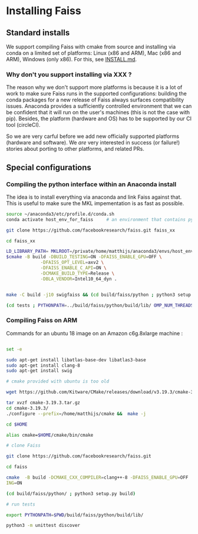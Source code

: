 <!--
 * @Author: superestos superestos@gmail.com
 * @Date: 2025-07-04 08:48:09
 * @LastEditors: superestos superestos@gmail.com
 * @LastEditTime: 2025-07-05 16:28:37
 * @FilePath: /dry/faiss.wiki.cn/src/Installing-Faiss.md
 * @Description: 这是默认设置,请设置`customMade`, 打开koroFileHeader查看配置 进行设置: https://github.com/OBKoro1/koro1FileHeader/wiki/%E9%85%8D%E7%BD%AE
-->
# Installing Faiss

## Standard installs

We support compiling Faiss with cmake from source and installing via conda on a limited set of platforms: Linux (x86 and ARM), Mac (x86 and ARM), Windows (only x86). 
For this, see [INSTALL.md](https://github.com/facebookresearch/faiss/blob/main/INSTALL.md). 

### Why don't you support installing via XXX ? 

The reason why we don't support more platforms is because it is a lot of work to make sure Faiss runs 
in the supported configurations: building the conda packages for a new release of Faiss always surfaces 
compatibility issues. Anaconda provides a sufficiently controlled environment that we can be confident that it will run on 
the user's machines (this is not the case with pip). 
Besides, the platform (hardware and OS) has to be supported by our CI tool (circleCI).

So we are very carful before we add new officially supported platforms (hardware and software). 
We *are* very interested in success (or failure!) stories about porting to other platforms, and related PRs.

## Special configurations

### Compiling the python interface within an Anaconda install

The idea is to install everything via anaconda and link Faiss against that. 
This is useful to make sure the MKL impementation is as fast as possible. 

```bash
source ~/anaconda3/etc/profile.d/conda.sh
conda activate host_env_for_faiss     # an environment that contains python and numpy 

git clone https://github.com/facebookresearch/faiss.git faiss_xx

cd faiss_xx

LD_LIBRARY_PATH= MKLROOT=/private/home/matthijs/anaconda3/envs/host_env_for_faiss/lib CXX=$(which g++) \
$cmake -B build -DBUILD_TESTING=ON -DFAISS_ENABLE_GPU=OFF \
             -DFAISS_OPT_LEVEL=axv2 \
             -DFAISS_ENABLE_C_API=ON \
             -DCMAKE_BUILD_TYPE=Release \
             -DBLA_VENDOR=Intel10_64_dyn .


make -C build -j10 swigfaiss && (cd build/faiss/python ; python3 setup.py build)

(cd tests ; PYTHONPATH=../build/faiss/python/build/lib/ OMP_NUM_THREADS=1 python -m unittest -v discover )

```


### Compiling Faiss on ARM

Commands for an ubuntu 18 image on an Amazon c6g.8xlarge machine : 

```bash

set -e

sudo apt-get install libatlas-base-dev libatlas3-base
sudo apt-get install clang-8
sudo apt-get install swig

# cmake provided with ubuntu is too old

wget https://github.com/Kitware/CMake/releases/download/v3.19.3/cmake-3.19.3.tar.gz

tar xvzf cmake-3.19.3.tar.gz
cd cmake-3.19.3/
./configure --prefix=/home/matthijs/cmake &&  make -j

cd $HOME

alias cmake=$HOME/cmake/bin/cmake

# clone Faiss

git clone https://github.com/facebookresearch/faiss.git

cd faiss

cmake  -B build -DCMAKE_CXX_COMPILER=clang++-8 -DFAISS_ENABLE_GPU=OFF  -DPython_EXECUTABLE=$(which python3) -DFAISS_OPT_LEVEL=generic -DCMAKE_BUILD_TYPE=Release -DBUILD_TEST\
ING=ON

(cd build/faiss/python/ ; python3 setup.py build)

# run tests

export PYTHONPATH=$PWD/build/faiss/python/build/lib/

python3 -m unittest discover


```
